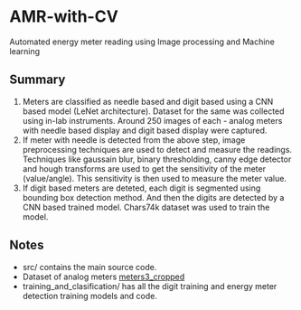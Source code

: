 # AMR-with-CV
Automated energy meter reading using Image processing and Machine learning

## Summary
1) Meters are classified as needle based and digit based using a CNN based model (LeNet architecture). Dataset for the same was collected using in-lab instruments. Around 250 images of each - analog meters with needle based display and digit based display were captured.
2) If meter with needle is detected from the above step, image preprocessing techniques are used to detect and measure the readings. Techniques like gaussain blur, binary thresholding, canny edge detector and hough transforms are used to get the sensitivity of the meter (value/angle). This sensitivity is then used to measure the meter value. 
3) If digit based meters are deteted, each digit is segmented using bounding box detection method. And then the digits are detected by a CNN based trained model. Chars74k dataset was used to train the model.

## Notes
* src/ contains the main source code.
* Dataset of analog meters [meters3_cropped](https://drive.google.com/file/d/1cOup5E6egYT229q4l4BJ5euf0bquJu77/view?usp=sharing)
* training_and_clasification/ has all the digit training and energy meter detection training models and code.
